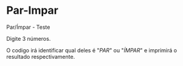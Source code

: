 # Par-Impar
Par/Ímpar - Teste

Digite 3 números.

O codigo irá identificar qual deles é "*PAR*" ou "*ÍMPAR*" e imprimirá o resultado respectivamente.
